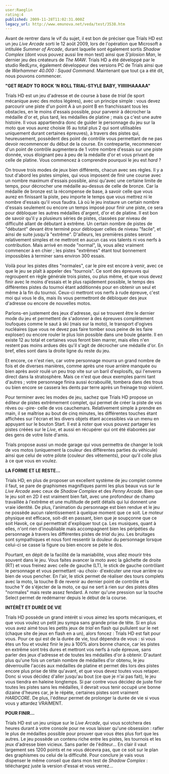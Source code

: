 ```yaml
---
user:Raeglin
rating:4
published: 2009-11-28T11:02:31.000Z
legacy_url: http://www.emunova.net/veda/test/3538.htm
---
```

Avant de rentrer dans le vif du sujet, il est bon de préciser que Trials HD est un jeu _Live Arcade_ sorti le 12 août 2009, lors de l'opération que Microsoft a intitulée _Summer of Arcade_, durant laquelle sont également sortis _Shadow Complex_ (dont vous pouvez aussi lire mon test) ainsi que _S'plosion Man_, le dernier jeu des créateurs de _The MAW_. Trials HD a été développé par le studio RedLynx, également développeur des versions PC de Trials ainsi que de _Warhammer 40.000 : Squad Command_. Maintenant que tout ça a été dit, nous pouvons commencer.  

  

**"GET READY TO ROCK 'N ROLL TRIAL-STYLE BABY, YIIIIIIHAAAAA"**  

  

Trials HD est un jeu d'adresse et de course à base de _trial_ (le sport mécanique avec des motos légères), avec un principe simple : vous devez parcourir une piste d'un point A à un point B en franchissant tous les obstacles, en le moins d'essais possible, pour parvenir à décrocher la médaille d'or et, plus tard, les médailles de platine ; mais ça c'est une autre histoire. Il vous appartiendra donc de guider le personnage du jeu sur la moto que vous aurez choisie (6 au total plus 2 qui sont utilisables uniquement durant certaines épreuves), à travers des pistes qui, heureusement, possèdent des point de contrôle vous permettant de ne pas devoir recommencer du début de la course. En contrepartie, recommencer d'un point de contrôle augmentera de 1 votre nombre d'essais sur une piste donnée, vous éloignant peu à peu de la médaille d'or et vous privant de celle de platine. Vous commencez à comprendre pourquoi le jeu est _hard_ ?  

On trouve trois modes de jeux bien différents, chacun avec ses règles. Il y a tout d'abord les pistes simples, qui vous imposent de finir une course avec un nombre maximum d'essais possible, ainsi qu'avec une certaine limite de temps, pour décrocher une médaille au-dessus de celle de bronze. Car la médaille de bronze est la récompense de base, à savoir celle que vous aurez en finissant la piste, peu importe le temps que vous mettrez ni le nombre d'essais qu'il vous faudra. Là où le jeu instaure un certain nombre d'essais seulement ou encore un temps imposé pour finir une piste, ce sera pour débloquer les autres médailles d'argent, d'or et de platine. Il est bon de savoir qu'il y a plusieurs séries de pistes, classées par niveau de difficulté allant de débutant à extrême. Un certain nombre de pistes de "débutant" devant être terminé pour débloquer celles de niveau "facile", et ainsi de suite jusqu'à "extrême". D'ailleurs, les premières pistes seront relativement simples et ne mettront en aucun cas vos talents ni vos nerfs à contribution. Mais arrivé en mode "normal", là, vous allez vraiment commencer à en chier ; les pistes "extrêmes" étant tout bonnement impossibles à terminer sans environ 300 essais.  

Voilà pour les pistes dites "normales", car le pire est encore à venir, avec ce que le jeu se plaît à appeler des "tournois". Ce sont des épreuves qui regroupent en règle générale trois pistes, ou plus même, et que vous devez finir avec le moins d'essais et le plus rapidement possible, le temps des différentes pistes du tournoi étant additionnés pour en obtenir un seul et même à la fin du tournoi. Ceux-ci mettront vos nerfs à rude épreuve, c'est moi qui vous le dis, mais ils vous permettront de débloquer des jeux d'adresse ou encore de nouvelles motos.  

Parlons-en justement des jeux d'adresse, qui se trouvent être le dernier mode du jeu et permettent de s'adonner à des épreuves complètement loufoques comme le saut à ski (mais sur la moto), le transport d'ogives nucléaires (que vous ne devez pas faire tomber sous peine de les faire exploser) ou encore rouler le plus loin possible dans une boule géante. Il en existe 12 au total et certaines vous feront bien marrer, mais elles n'en restent pas moins ardues dès qu'il s'agit de décrocher une médaille d'or. En bref, elles sont dans la droite ligne du reste du jeu.  

Et encore, ce n'est rien, car votre personnage mourra un grand nombre de fois et de diverses manières, comme après une roue arrière manquée ou bien après avoir roulé un peu trop vite sur un baril d'explosifs, qui l'enverra direct dans la stratosphère. Mais ce n'est que deux exemples parmi tant d'autres ; votre personnage finira aussi écrabouillé, tombera dans des trous ou bien encore se cassera les dents par terre après un freinage trop violent.  

Pour terminer avec les modes de jeu, sachez que Trials HD propose un éditeur de pistes extrêmement complet, qui permet de créer la piste de vos rêves ou -pire- celle de vos cauchemars. Relativement simple à prendre en main, il se maîtrise au bout de cinq minutes, les différentes touches étant affichées sur l'écran et les divers objets étant accessibles via un menu en appuyant sur le bouton Start. Il est à noter que vous pouvez partager les pistes créées sur le _Live_, et aussi en récupérer qui ont été élaborées par des gens de votre liste d'amis.  

Trials propose aussi un mode garage qui vous permettra de changer le look de vos motos (uniquement la couleur des différentes parties du véhicule) ainsi que celui de votre pilote (couleur des vêtements), pour qu'il colle plus à ce que vous en voulez.  

  

**LA FORME ET LE RESTE...**  

  

Trials HD, en plus de proposer un excellent système de jeu complet comme il faut, se pare de graphismes magnifiques parmi les plus beaux vus sur le _Live Arcade_ avec ceux de _Shadow Complex_ et des _Penny Arcade_. Bien que le jeu soit en 2D il est vraiment bien fait, avec une profondeur de champ travaillée à l'extrême et une multitude de petit détails qui lui donnent une vraie identité. De plus, l'animation du personnage est bien rendue et le jeu ne possède aucun ralentissement à quelque moment que ce soit. Le moteur physique est efficace, soit-dit en passant, bien que je soupçonne que ce soit Havok, ce qui permettrait d'expliquer tout ça. Les musiques, quant à elles, n'ont rien d'inoubliable mais accompagnent bien les péripéties du personnage à travers les différentes pistes de _trial_ du jeu. Les bruitages sont sympathiques et nous font ressentir la douleur du personnage lorsque celui-ci se casse la figure ou bien encore se pète le dos.  

Pourtant, en dépit de la facilité de la maniabilité, vous allez mourir très souvent dans le jeu. Vous faites avancer la moto avec la gâchette de droite (RT) et vous freinez avec celle de gauche (LT), le stick de gauche contrôlant le personnage et vous permettant -au choix- d'exécuter une roue arrière ou bien de vous pencher. En l'air, le stick permet de réaliser des tours complets avec la moto, la touche B de revenir au dernier point de contrôle et la touche Y de s'éjecter de la moto, ce qui ne sert à rien sur des pistes dites "normales" mais reste assez fendard. A noter qu'une pression sur la touche Select permet de redémarrer depuis le début de la course.  

  

**INTÉRÊT ET DURÉE DE VIE**  

  

Trials HD possède un grand intérêt si vous aimez les sports mécaniques, et que vous voulez un petit jeu sympa sans grande prise de tête. Si en plus vous avez aimé tous les petits jeux de _trial_ en flash qui pullulent sur le net (chaque site de jeux en flash en a un), alors foncez : Trials HD est fait pour vous. Pour ce qui est de la durée de vie, tout dépendra de vous : si vous êtes un fou et voulez finir le jeu à 100% alors bonne chance, car les pistes en extrême sont très dures et mettront vos nerfs à rude épreuve, sans parler des jeux d'adresse et de toutes les médailles d'or à obtenir. D'autant plus qu'une fois un certain nombre de médailles d'or obtenu, le jeu déverrouille l'accès aux médailles de platine et permet dès lors des pistes encore plus prise de tête qu'avant, et que vous devez toutes vous retaper. Donc si vous décidez d'aller jusqu'au bout (ce que je n'ai pas fait), le jeu vous tiendra en haleine longtemps. Si par contre vous décidez de juste finir toutes les pistes sans les médailles, il devrait vous tenir occupé une bonne dizaine d'heures car, je le répète, certaines pistes sont vraiment _HARDCORE_. De plus, l'éditeur permet de prolonger la durée de vie si vous vous y attardez VRAIMENT.  

  

**POUR FINIR...**  

  

Trials HD est un jeu unique sur le _Live Arcade_, qui vous scotchera des heures durant à votre console pour ne vous laisser qu'une obsession : rafler le plus de médailles possible pour prouver que vous êtes plus fort que les autres. Le jeu possède un contenu riche entre les pistes, les tournois et les jeux d'adresse bien vicieux. Sans parler de l'éditeur... En clair il vaut largement ses 1200 points et ne vous décevra pas, que ce soit sur le plan des graphismes ou celui de la difficulté. Pour conclure je vais vous dispenser le même conseil que dans mon test de _Shadow Complex_ : téléchargez juste la version d'essai et vous verrez...